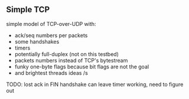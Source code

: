 ## Simple TCP
simple model of TCP-over-UDP with: 
 * ack/seq numbers per packets 
 * some handshakes
 * timers
 * potentially full-duplex (not on this testbed)
 * packets numbers instead of TCP's bytestream
 * funky one-byte flags because bit flags are not the goal
 * and brightest threads ideas /s

TODO: lost ack in FIN handshake can leave timer working, 
need to figure out

